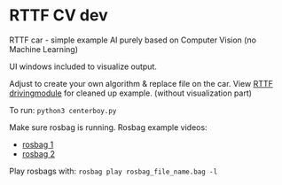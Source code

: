 # RTTF CV dev
RTTF car - simple example AI purely based on Computer Vision (no Machine Learning)

UI windows included to visualize output.

Adjust to create your own algorithm & replace file on the car. View [RTTF drivingmodule](https://github.com/SamVanderstraeten/RTTF_drivingmodule_CV) for cleaned up example. (without visualization part)

To run: ```python3 centerboy.py```

Make sure rosbag is running. Rosbag example videos:
* [rosbag 1](https://hogeschoolpxl-my.sharepoint.com/:u:/g/personal/20004716_pxl_be/EXGnu0kRK7hAl4iuHRZMSUMBhL9nK9wPlT3IgAdVPAigyw?e=T4KJaD)
* [rosbag 2](https://hogeschoolpxl-my.sharepoint.com/:u:/g/personal/20004716_pxl_be/EfuUKmH3f91Hgn213Ue3QN0BK-ZP7_UewZ34m5SVqJdaXA?e=j93nTM)

Play rosbags with: ```rosbag play rosbag_file_name.bag -l```
